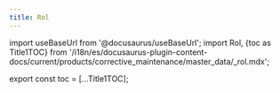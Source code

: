 ```yaml
---
title: Rol
---
```


import useBaseUrl from '@docusaurus/useBaseUrl'; 
import Rol, {toc as Title1TOC} from '/i18n/es/docusaurus-plugin-content-docs/current/products/corrective_maintenance/master_data/_rol.mdx'; 

<Rol/>

export const toc = [...Title1TOC];